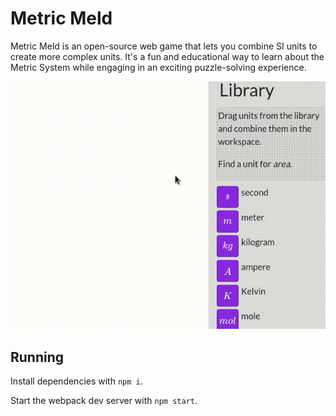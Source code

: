 # Metric Meld

Metric Meld is an open-source web game that lets you combine SI units to create more complex units. It's a fun and educational way to learn about the Metric System while engaging in an exciting puzzle-solving experience.

![Demo](docs/demo.gif)

## Running

Install dependencies with `npm i`.

Start the webpack dev server with `npm start`.
